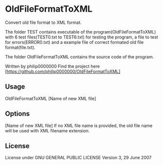 # OldFileFormatToXML

Convert old file format to XML format.

The folder TEST contains executable of the program(OldFileFormatToXML) with 6 test files(TEST0.txt to TEST6.txt) for testing the program, a file to test for errors(ERROR0.txt) and a example file of correct formated old file format(file.txt).

The folder OldFileFormatToXML contains the source code of the program.

Written by philip0000000
Find the project here [https://github.com/philip0000000/OldFileFormatToXML]

## Usage

OldFileFormatToXML  <Old file format file> [Name of new XML file]

## Options

[Name of new XML file]    If no XML file name is provided, the old file name will be used with XML filename extension.

## License

License under GNU GENERAL PUBLIC LICENSE Version 3, 29 June 2007

